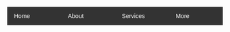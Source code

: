 <!DOCTYPE html>
<html lang="en">
<head>
    <meta charset="UTF-8">
    <meta name="viewport" content="width=device-width, initial-scale=1.0">
    <title>Responsive Dropdown Menu</title>
    <style>
        body {
            font-family: Arial, sans-serif;
        }
        nav {
            background-color: #333;
            display: flex;
            flex-wrap: wrap;
        }
        .nav-item {
            color: white;
            padding: 14px 16px;
            cursor: pointer;
            position: relative;
            flex: 1;
        }
        .nav-item:hover {
            background-color: #575757;
        }
        .dropdown {
            display: none;
            position: absolute;
            background-color: #333;
            top: 100%;
            min-width: 160px;
            z-index: 1;
        }
        .nav-item:hover .dropdown {
            display: block;
        }
        .dropdown-item {
            color: white;
            padding: 12px 16px;
            text-decoration: none;
            display: block;
        }
        .dropdown-item:hover {
            background-color: #575757;
        }
        .nested-dropdown {
            display: none;
            position: absolute;
            left: 100%;
            top: 0;
        }
        .dropdown-item:hover .nested-dropdown {
            display: block;
        }
        @media (max-width: 600px) {
            nav {
                flex-direction: column;
            }
            .nav-item {
                text-align: left;
                padding: 10px;
                flex: 1 100%; /* Full width on small screens */
            }
        }
    </style>
</head>
<body>
    <nav>
        <div class="nav-item">Home</div>
        <div class="nav-item">About</div>
        <div class="nav-item">Services</div>
        <div class="nav-item">
            More
            <div class="dropdown">
                <a href="#" class="dropdown-item">Option 1</a>
                <a href="#" class="dropdown-item">Option 2</a>
                <a href="#" class="dropdown-item">
                    Option 3
                    <div class="nested-dropdown">
                        <a href="#" class="dropdown-item">Sub-option 1</a>
                        <a href="#" class="dropdown-item">Sub-option 2</a>
                    </div>
                </a>
                <a href="#" class="dropdown-item">Option 4</a>
            </div>
        </div>
    </nav>
</body>
</html>
